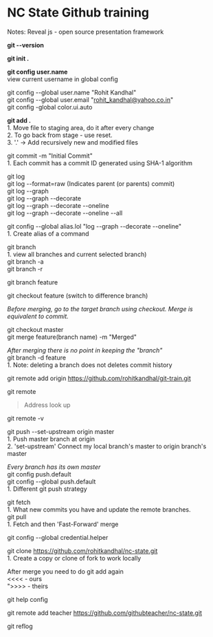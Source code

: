 NC State Github training
=========
Notes:
Reveal js - open source presentation framework

**git --version**

**git init .**   

**git config user.name**   
view current username in global config  

git config --global user.name "Rohit Kandhal"  
git config --global user.email "rohit_kandhal@yahoo.co.in"  
git config -global color.ui.auto  

**git add .**    
	1. Move file to staging area, do it after every change  
	2. To go back from stage - use reset.  
	3. '.' -> Add recursively new and modified files  

git commit -m "Initial Commit"  
	1. Each commit has a commit ID generated using SHA-1 algorithm

git log  
git log --format=raw (Indicates parent (or parents) commit)  
git log --graph  
git log --graph --decorate  
git log --graph --decorate --oneline  
git log --graph --decorate --oneline --all  

git config --global alias.lol "log --graph --decorate --oneline"  
	1. Create alias of a command

git branch  
	1. view all branches and current selected branch)  
git branch -a  
git branch -r  

git branch feature  

git checkout feature (switch to difference branch)  

_Before merging, go to the target branch using checkout. Merge is equivalent to commit._   

git checkout master  
git merge feature(branch name) -m "Merged"  

_After merging there is no point in keeping the "branch"_    
git branch -d feature  
	1. Note: deleting a branch does not deletes commit history  

git remote add origin https://github.com/rohitkandhal/git-train.git  
 
git remote  
> Address look up

git remote -v

git push --set-upstream origin master  
	1. Push master branch at origin  
	2. 'set-upstream' Connect my local branch's master to origin branch's master  
	
_Every branch has its own master_  
git config push.default  
git config --global push.default  
	1. Different git push strategy  
	
git fetch  
	1. What new commits you have and update the remote branches.  
git pull  
	1. Fetch and then 'Fast-Forward' merge  
	
git config --global credential.helper  

git clone https://github.com/rohitkandhal/nc-state.git  
	1. Create a copy or clone of fork to work locally  
	
After merge you need to do git add again     
<<<< - ours  
">>>> -  theirs  

git help config  

git remote add teacher https://github.com/githubteacher/nc-state.git  

git reflog
